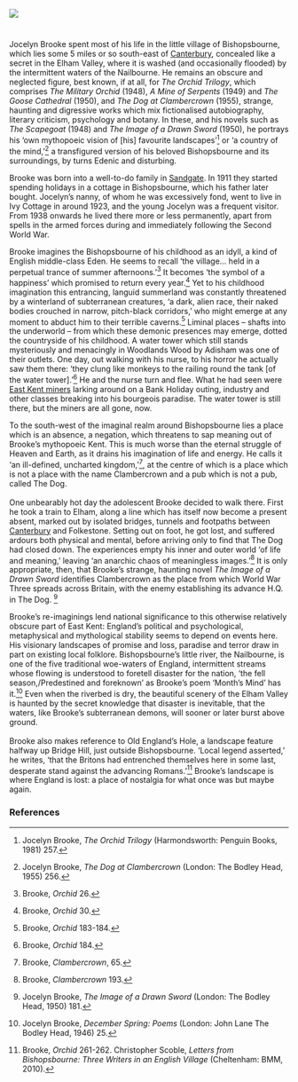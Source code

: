 <a href="https://www.kent-maps.online"><img src="https://kent-map.github.io/mdpress/juncture/ve-button.png"></a>
<param ve-config title="Jocelyn Brooke (1908-1966) " author="Dr Simon Wilson" layout="vtl" banner="https://stor.artstor.org/stor/80704dae-34f6-4afe-bbfe-f1890b4a0994" description="In this visual essay, Dr Simon Wilson presents the life and works of kent author Jocelyn Brooke.">

<!-- Historical map layers -->
<param ve-map-layer active allmaps allmaps-id="542e2ed0e875aeb4" title="OS East Kent 1945">

#

Jocelyn Brooke spent most of his life in the little village of Bishopsbourne, which lies some 5 miles or so south-east of [Canterbury](/canterbury/20c-canterbury-home), concealed like a secret in the Elham Valley, where it is washed (and occasionally flooded) by the intermittent waters of the Nailbourne. He remains an obscure and neglected figure, best known, if at all, for _The Orchid Trilogy_, which comprises _The Military Orchid_ (1948), _A Mine of Serpents_ (1949) and _The Goose Cathedral_ (1950), and _The Dog at Clambercrown_ (1955), strange, haunting and digressive works which mix fictionalised autobiography, literary criticism, psychology and botany. In these, and his novels such as _The Scapegoat_ (1948) and _The Image of a Drawn Sword_ (1950), he portrays his ‘own mythopoeic vision of [his] favourite landscapes’[^ref1] or ‘a country of the mind,’[^ref2] a transfigured version of his beloved Bishopsbourne and its surroundings, by turns Edenic and disturbing.
<param ve-image url="https://stor.artstor.org/stor/3e4f3256-59f7-495a-92e8-7b469bb98021" label="Bishopsbourne" attribution="Martin Crowther">
<param ve-entity eid="Q29303" aliases="Canterbury">
<param ve-entity eid="Q866348" aliases="Bishopbourne">
<param ve-entity eid="Q5360119" aliases="Elham Valley">
<param ve-map center="Q866348" zoom="12">

Brooke was born into a well-to-do family in [Sandgate](/placesqz/sandgate-overview). In 1911 they started spending holidays in a cottage in Bishopsbourne, which his father later bought. Jocelyn’s nanny, of whom he was excessively fond, went to live in Ivy Cottage in around 1923, and the young Jocelyn was a frequent visitor. From 1938 onwards he lived there more or less permanently, apart from spells in the armed forces during and immediately following the Second World War. 
<param ve-image url="https://stor.artstor.org/stor/fab81d15-c1f8-43fc-8678-ae80bfbf75e3" label="Ivy Cottage" attribution="Martin Crowther">
<param ve-entity eid="Q1000312" aliases="Sandgate">
<param ve-entity eid="Q866348" aliases="Bishopbourne">
<param ve-map center="Q1000312" zoom="12">
<param ve-map center="Q866348" zoom="12">

Brooke imagines the Bishopsbourne of his childhood as an idyll, a kind of English middle-class Eden. He seems to recall ‘the village… held in a perpetual trance of summer afternoons.’[^ref3] It becomes ‘the symbol of a happiness’ which promised to return every year.[^ref4]
Yet to his childhood imagination this entrancing, languid summerland was constantly threatened by a winterland of subterranean creatures, ‘a dark, alien race, their naked bodies crouched in narrow, pitch-black corridors,’ who might emerge at any moment to abduct him to their terrible caverns.[^ref5] Liminal places – shafts into the underworld – from which these demonic presences may emerge, dotted the countryside of his childhood. A water tower which still stands mysteriously and menacingly in Woodlands Wood by Adisham was one of their outlets. One day, out walking with his nurse, to his horror he actually saw them there: ‘they clung like monkeys to the railing round the tank [of the water tower].’[^ref6] He and the nurse turn and flee. What he had seen were [East Kent miners](/20c/20c-kent-miners) larking around on a Bank Holiday outing, industry and other classes breaking into his bourgeois paradise. The water tower is still there, but the miners are all gone, now.
<param ve-image url="https://stor.artstor.org/stor/0095b092-a8e8-4d8f-b644-ad93dd98f9f8" label="The Water Tower, Woodlands Wood, Adisham">
<param ve-entity eid="Q866348" aliases="Bishopbourne">
<param ve-map center="Q866348" zoom="12">

To the south-west of the imaginal realm around Bishopsbourne lies a place which is an absence, a negation, which threatens to sap meaning out of Brooke’s mythopoeic Kent. This is much worse than the eternal struggle of Heaven and Earth, as it drains his imagination of life and energy. He calls it ‘an ill-defined, uncharted kingdom,’[^ref7], at the centre of which is a place which is not a place with the name Clambercrown and a pub which is not a pub, called The Dog. 
<br><br>
One unbearably hot day the adolescent Brooke decided to walk there. First he took a train to Elham, along a line which has itself now become a present absent, marked out by isolated bridges, tunnels and footpaths between [Canterbury](/canterbury/20c-canterbury-home) and Folkestone. Setting out on foot, he got lost, and suffered ardours both physical and mental, before arriving only to find that The Dog had closed down. The experiences empty his inner and outer world ‘of life and meaning,’ leaving ‘an anarchic chaos of meaningless images.’[^ref8] It is only appropriate, then, that Brooke’s strange, haunting novel _The Image of a Drawn Sword_ identifies Clambercrown as the place from which World War Three spreads across Britain, with the enemy establishing its advance H.Q. in The Dog. [^ref9]
<param ve-image url="https://stor.artstor.org/stor/d80318dc-0229-4020-9ccf-28174d5ef4c2" label="Elham Valley Railway">
<param ve-entity eid="Q866348" aliases="Bishopbourne">
<param ve-entity eid="Q5360120" aliases="Elham Valley Railway">
<param ve-entity eid="Q29303" aliases="Canterbury">
<param ve-map center="Q29303" zoom="12">

Brooke’s re-imaginings lend national significance to this otherwise relatively obscure part of East Kent: England’s political and psychological, metaphysical and mythological stability seems to depend on events here. His visionary landscapes of promise and loss, paradise and terror draw in part on existing local folklore. Bishopsbourne’s little river, the Nailbourne, is one of the five traditional woe-waters of England, intermittent streams whose flowing is understood to foretell disaster for the nation, ‘the fell season,/Predestined and foreknown’ as Brooke’s poem ‘Month’s Mind’ has it.[^ref10] Even when the riverbed is dry, the beautiful scenery of the Elham Valley is haunted by the secret knowledge that disaster is inevitable, that the waters, like Brooke’s subterranean demons, will sooner or later burst above ground.  
<br>
Brooke also makes reference to Old England’s Hole, a landscape feature halfway up Bridge Hill, just outside Bishopsbourne. ‘Local legend asserted,’ he writes, ‘that the Britons had entrenched themselves here in some last, desperate stand against the advancing Romans.’[^ref11] Brooke’s landscape is where England is lost: a place of nostalgia for what once was but maybe again.
<param ve-image url="https://stor.artstor.org/stor/80704dae-34f6-4afe-bbfe-f1890b4a0994" label="Nailbourne" attribution="Martin Crowther">
<param ve-entity eid="Q866348" aliases="Bishopbourne">
<param ve-map center="Q866348" zoom="12">

### References
[^ref1]: Jocelyn Brooke, _The Orchid Trilogy_ (Harmondsworth: Penguin Books, 1981) 257.
[^ref2]: Jocelyn Brooke, _The Dog at Clambercrown_ (London: The Bodley Head, 1955) 256. 
[^ref3]: Brooke, _Orchid_ 26.
[^ref4]: Brooke, _Orchid_ 30.
[^ref5]: Brooke, _Orchid_ 183-184.
[^ref6]: Brooke, _Orchid_ 184.
[^ref7]: Brooke, _Clambercrown_, 65.
[^ref8]: Brooke, _Clambercrown_ 193.
[^ref9]: Jocelyn Brooke, _The Image of a Drawn Sword_ (London: The Bodley Head, 1950) 181.
[^ref10]: Jocelyn Brooke, _December Spring: Poems_ (London: John Lane The Bodley Head, 1946) 25.
[^ref11]: Brooke, _Orchid_ 261-262.
Christopher Scoble, _Letters from Bishopsbourne: Three Writers in an English Village_ (Cheltenham: BMM, 2010).
